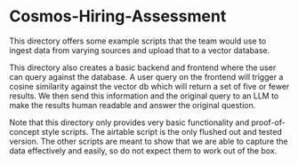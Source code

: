 # Cosmos-Hiring-Assessment

This directory offers some example scripts that the team would use to ingest data from varying sources and upload that to a vector database.

This directory also creates a basic backend and frontend where the user can query against the database. A user query on the frontend will trigger a cosine similarity against the vector db which will return a set of five or fewer results. We then send this information and the original query to an LLM to make the results human readable and answer the original question.

Note that this directory only provides very basic functionality and proof-of-concept style scripts. The airtable script is the only flushed out and tested version. The other scripts are meant to show that we are able to capture the data effectively and easily, so do not expect them to work out of the box.